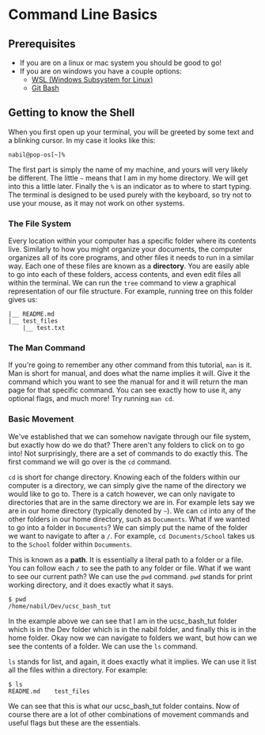# Command Line Basics

## Prerequisites

* If you are on a linux or mac system you should be good to go!
* If you are on windows you have a couple options:
	- [WSL (Windows Subsystem for Linux)](https://docs.microsoft.com/en-us/windows/wsl/install-win10)
	- [Git Bash](https://appuals.com/what-is-git-bash/)

## Getting to know the Shell

When you first open up your terminal, you will be greeted by some text and a blinking cursor. In my case it looks like this:

	nabil@pop-os[~]%

The first part is simply the name of my machine, and yours will very likely be different. The little `~` means that I am in my home directory. We will get into this a little later. Finally the `%` is an indicator as to where to start typing. The terminal is designed to be used purely with the keyboard, so try not to use your mouse, as it may not work on other systems. 

### The File System

Every location within your computer has a specific folder where its contents live. Similarly to how you might organize your documents, the computer organizes all of its core programs, and other files it needs to run in a similar way. Each one of these files are known as a **directory**. You are easily able to go into each of these folders, access contents, and even edit files all within the terminal. We can run the `tree` command to view a graphical representation of our file structure. For example, running tree on this folder gives us:

	|__ README.md
	|__ test_files
	    |__ test.txt

### The **Man** Command

If you're going to remember any other command from this tutorial, `man` is it. Man is short for manual, and does what the name implies it will. Give it the command which you want to see the manual for and it will return the man page for that specific command. You can see exactly how to use it, any optional flags, and much more! Try running `man cd`.

### Basic Movement

We've established that we can somehow navigate through our file system, but exactly how do we do that? There aren't any folders to click on to go into! Not surprisingly, there are a set of commands to do exactly this. The first command we will go over is the `cd` command.

`cd` is short for change directory. Knowing each of the folders within our computer is a directory, we can simply give the name of the directory we would like to go to. There is a catch however, we can only navigate to directories that are in the same directory we are in. For example lets say we are in our home directory (typically denoted by `~`). We can `cd` into any of the other folders in our home directory, such as `Documents`. What if we wanted to go into a folder in `Documents`? We can simply put the name of the folder we want to navigate to after a `/`. For example, `cd Documents/School` takes us to the `School` folder within `Documments`. 

This is known as a **path**. It is essentially a literal path to a folder or a file. You can follow each `/` to see the path to any folder or file. What if we want to see our current path? We can use the `pwd` command. `pwd` stands for print working directory, and it does exactly what it says.

	$ pwd
	/home/nabil/Dev/ucsc_bash_tut

In the example above we can see that I am in the ucsc\_bash\_tut folder which is in the Dev folder which is in the nabil folder, and finally this is in the home folder. Okay now we can navigate to folders we want, but how can we see the contents of a folder. We can use the `ls` command. 

`ls` stands for list, and again, it does exactly what it implies. We can use it list all the files within a directory. For example:

	$ ls
	README.md    test_files

We can see that this is what our ucsc\_bash\_tut folder contains. Now of course there are a lot of other combinations of movement commands and useful flags but these are the essentials.




